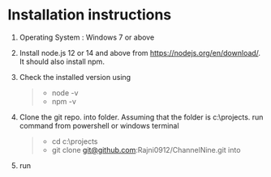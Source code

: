 # Installation instructions
1. Operating System : Windows 7 or above
2. Install node.js 12 or 14 and above from https://nodejs.org/en/download/. It should also install npm.
3. Check the installed version using  
     > - node -v
     > - npm -v
5. Clone the git repo.  into folder. Assuming that the folder is c:\projects. run command from powershell or windows terminal
    > - cd c:\projects
    > - git clone git@github.com:Rajni0912/ChannelNine.git into
 
7. run 
